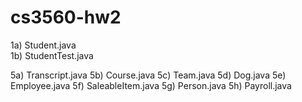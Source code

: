 # cs3560-hw2
1a) Student.java  
1b) StudentTest.java  

5a) Transcript.java
5b) Course.java
5c) Team.java
5d) Dog.java
5e) Employee.java
5f) SaleableItem.java
5g) Person.java
5h) Payroll.java
